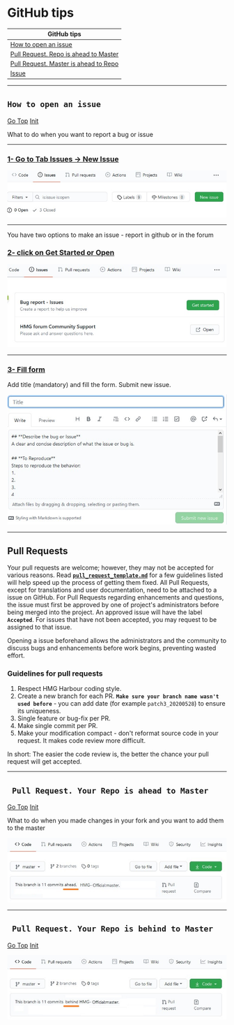 # GitHub tips <a name="init"></a>

| GitHub tips |
| --- |
| [How to open an issue](#issue) |
| [Pull Request. Repo is ahead to Master](#pull1)|
| [Pull Request. Master is ahead to Repo](#pull2)|
| [Issue](#issue) |








---
## **`How to open an issue`**<a name="issue"></a>

[Go Top](#Top) [Init](#init)

What to do when you want to report a bug or issue

---
### [1- Go to **Tab Issues -> New Issue**](https://github.com/asistex/ighoo/issues/new/choose)

[![image](https://github.com/asistex/github_tips/raw/main/btn_issue.jpg)](https://github.com/asistex/ighoo/issues/new/choose)

---
You have two options to make an issue - report in github or in the forum

### [2- click on **Get Started or Open**](https://github.com/asistex/ighoo/issues/new?assignees=&labels=&template=bug_report.md&title=)

[![image](https://github.com/asistex/github_tips/raw/main/get_started.jpg)](https://github.com/asistex/ighoo/issues/new?assignees=&labels=&template=bug_report.md&title=)

---
### [3- **Fill form**](https://github.com/asistex/ighoo/issues/new?assignees=&labels=&template=bug_report.md&title=)

Add title (mandatory) and fill the form. Submit new issue.

[![image](https://github.com/asistex/github_tips/raw/main/fill_form.jpg)](https://github.com/asistex/ighoo/issues/new?assignees=&labels=&template=bug_report.md&title=)

---


## Pull Requests

Your pull requests are welcome; however, they may not be accepted for various reasons.
Read [**`pull_request_template.md`**](https://github.com/asistex/github_tips/raw/main/pull_request_template.md) for a few guidelines listed will help speed up the process of getting them fixed.
All Pull Requests, except for translations and user documentation, need to be attached to a issue on GitHub. For Pull Requests regarding enhancements and questions, the issue must first be approved by one of project's administrators before being merged into the project. An approved issue will have the label **`Accepted`**. For issues that have not been accepted, you may request to be assigned to that issue.

Opening a issue beforehand allows the administrators and the community to discuss bugs and enhancements before work begins, preventing wasted effort.


### Guidelines for pull requests

1. Respect HMG Harbour coding style.
2. Create a new branch for each PR. **`Make sure your branch name wasn't used before`** - you can add date (for example `patch3_20200528`) to ensure its uniqueness.
3. Single feature or bug-fix per PR.
4. Make single commit per PR.
5. Make your modification compact - don't reformat source code in your request. It makes code review more difficult.

In short: The easier the code review is, the better the chance your pull request will get accepted.




---

## **` Pull Request. Your Repo is ahead to Master`**<a name="pull1"></a>

[Go Top](#Top) [Init](#init)


What to do when you made changes in your fork and you want to add them to the master

[![image](https://github.com/asistex/github_tips/raw/main/pr1.jpg)](https://github.com/asistex/ighoo/issues/new?assignees=&labels=&template=bug_report.md&title=)





---

## **` Pull Request. Your Repo is behind to Master`**<a name="pull2"></a>

[Go Top](#Top) [Init](#init)


[![image](https://github.com/asistex/github_tips/raw/main/pr2.jpg)](https://github.com/asistex/ighoo/issues/new?assignees=&labels=&template=bug_report.md&title=)





